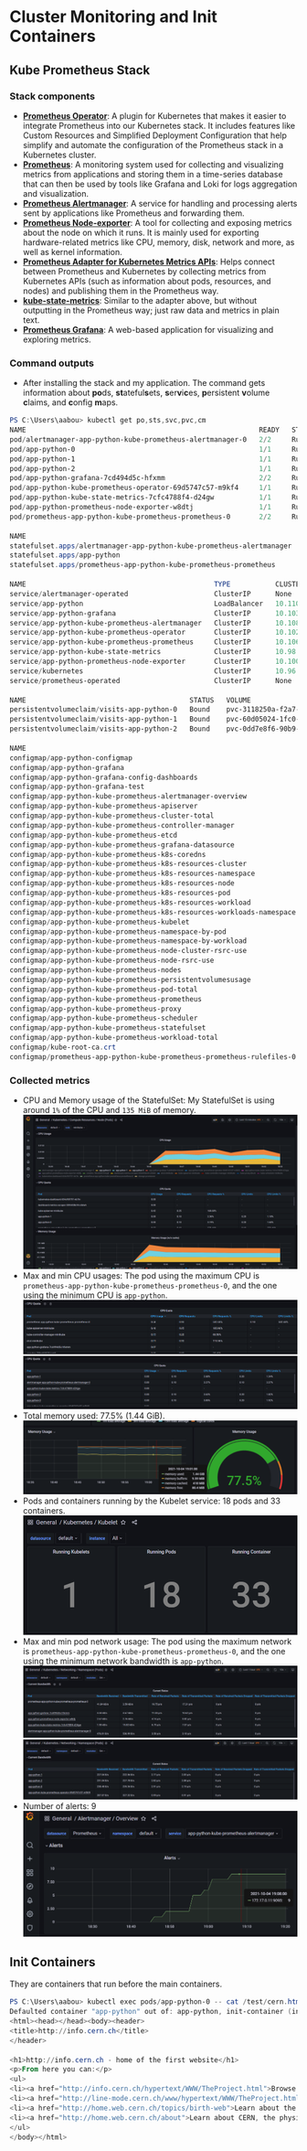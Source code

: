 # Cluster Monitoring and Init Containers

## Kube Prometheus Stack

### Stack components

- [**Prometheus Operator**](https://github.com/prometheus-operator/prometheus-operator): A plugin for Kubernetes that makes it easier to integrate Prometheus into our Kubernetes stack. It includes features like Custom Resources and Simplified Deployment Configuration that help simplify and automate the configuration of the Prometheus stack in a Kubernetes cluster.
- [**Prometheus**](https://prometheus.io/): A monitoring system used for collecting and visualizing metrics from applications and storing them in a time-series database that can then be used by tools like Grafana and Loki for logs aggregation and visualization.
- [**Prometheus Alertmanager**](https://github.com/prometheus/alertmanager): A service for handling and processing alerts sent by applications like Prometheus and forwarding them.
- [**Prometheus Node-exporter**](https://github.com/prometheus/node_exporter): A tool for collecting and exposing metrics about the node on which it runs. It is mainly used for exporting hardware-related metrics like CPU, memory, disk, network and more, as well as kernel information.
- [**Prometheus Adapter for Kubernetes Metrics APIs**](https://github.com/kubernetes-sigs/prometheus-adapter): Helps connect between Prometheus and Kubernetes by collecting metrics from Kubernetes APIs (such as information about pods, resources, and nodes) and publishing them in the Prometheus way.
- [**kube-state-metrics**](https://github.com/kubernetes/kube-state-metrics): Similar to the adapter above, but without outputting in the Prometheus way; just raw data and metrics in plain text.
- [**Prometheus Grafana**](https://grafana.com/): A web-based application for visualizing and exploring metrics.

### Command outputs

- After installing the stack and my application. The command gets information about **po**ds, **st**ateful**s**ets, **s**er**v**i**c**es, **p**ersistent **v**olume **c**laims, and **c**onfig **m**aps.

```powershell
PS C:\Users\aabou> kubectl get po,sts,svc,pvc,cm
NAME                                                         READY   STATUS    RESTARTS   AGE
pod/alertmanager-app-python-kube-prometheus-alertmanager-0   2/2     Running   0          2m16s
pod/app-python-0                                             1/1     Running   0          2m58s
pod/app-python-1                                             1/1     Running   0          2m58s
pod/app-python-2                                             1/1     Running   0          2m58s
pod/app-python-grafana-7cd494d5c-hfxmm                       2/2     Running   0          2m59s
pod/app-python-kube-prometheus-operator-69d5747c57-m9kf4     1/1     Running   0          2m59s
pod/app-python-kube-state-metrics-7cfc4788f4-d24gw           1/1     Running   0          2m59s
pod/app-python-prometheus-node-exporter-w8dtj                1/1     Running   0          2m59s
pod/prometheus-app-python-kube-prometheus-prometheus-0       2/2     Running   0          2m15s

NAME                                                                    READY   AGE
statefulset.apps/alertmanager-app-python-kube-prometheus-alertmanager   1/1     2m17s
statefulset.apps/app-python                                             3/3     2m59s
statefulset.apps/prometheus-app-python-kube-prometheus-prometheus       1/1     2m15s

NAME                                              TYPE           CLUSTER-IP       EXTERNAL-IP   PORT(S)                      AGE
service/alertmanager-operated                     ClusterIP      None             <none>        9093/TCP,9094/TCP,9094/UDP   2m17s
service/app-python                                LoadBalancer   10.110.242.50    <pending>     5000:32177/TCP               3m
service/app-python-grafana                        ClusterIP      10.103.82.63     <none>        80/TCP                       3m
service/app-python-kube-prometheus-alertmanager   ClusterIP      10.108.118.135   <none>        9093/TCP                     3m
service/app-python-kube-prometheus-operator       ClusterIP      10.102.62.15     <none>        443/TCP                      3m
service/app-python-kube-prometheus-prometheus     ClusterIP      10.106.76.57     <none>        9090/TCP                     2m59s
service/app-python-kube-state-metrics             ClusterIP      10.98.84.38      <none>        8080/TCP                     3m
service/app-python-prometheus-node-exporter       ClusterIP      10.100.197.3     <none>        9100/TCP                     3m
service/kubernetes                                ClusterIP      10.96.0.1        <none>        443/TCP                      13d
service/prometheus-operated                       ClusterIP      None             <none>        9090/TCP                     2m15s

NAME                                        STATUS   VOLUME                                     CAPACITY   ACCESS MODES   STORAGECLASS   AGE
persistentvolumeclaim/visits-app-python-0   Bound    pvc-3118250a-f2a7-46ba-801e-9be5165c0d1a   256M       RWO            standard       5h23m
persistentvolumeclaim/visits-app-python-1   Bound    pvc-60d05024-1fc0-4a88-8b32-c6e2ca041d88   256M       RWO            standard       5h23m
persistentvolumeclaim/visits-app-python-2   Bound    pvc-0dd7e8f6-90b9-4a2a-b26c-397dd9f110b8   256M       RWO            standard       5h23m

NAME                                                                     DATA   AGE
configmap/app-python-configmap                                           1      3m2s
configmap/app-python-grafana                                             1      3m2s
configmap/app-python-grafana-config-dashboards                           1      3m2s
configmap/app-python-grafana-test                                        1      3m2s
configmap/app-python-kube-prometheus-alertmanager-overview               1      3m2s
configmap/app-python-kube-prometheus-apiserver                           1      3m2s
configmap/app-python-kube-prometheus-cluster-total                       1      3m2s
configmap/app-python-kube-prometheus-controller-manager                  1      3m1s
configmap/app-python-kube-prometheus-etcd                                1      3m1s
configmap/app-python-kube-prometheus-grafana-datasource                  1      3m1s
configmap/app-python-kube-prometheus-k8s-coredns                         1      3m1s
configmap/app-python-kube-prometheus-k8s-resources-cluster               1      3m1s
configmap/app-python-kube-prometheus-k8s-resources-namespace             1      3m1s
configmap/app-python-kube-prometheus-k8s-resources-node                  1      3m1s
configmap/app-python-kube-prometheus-k8s-resources-pod                   1      3m1s
configmap/app-python-kube-prometheus-k8s-resources-workload              1      3m1s
configmap/app-python-kube-prometheus-k8s-resources-workloads-namespace   1      3m1s
configmap/app-python-kube-prometheus-kubelet                             1      3m1s
configmap/app-python-kube-prometheus-namespace-by-pod                    1      3m1s
configmap/app-python-kube-prometheus-namespace-by-workload               1      3m2s
configmap/app-python-kube-prometheus-node-cluster-rsrc-use               1      3m1s
configmap/app-python-kube-prometheus-node-rsrc-use                       1      3m1s
configmap/app-python-kube-prometheus-nodes                               1      3m2s
configmap/app-python-kube-prometheus-persistentvolumesusage              1      3m2s
configmap/app-python-kube-prometheus-pod-total                           1      3m1s
configmap/app-python-kube-prometheus-prometheus                          1      3m1s
configmap/app-python-kube-prometheus-proxy                               1      3m2s
configmap/app-python-kube-prometheus-scheduler                           1      3m1s
configmap/app-python-kube-prometheus-statefulset                         1      3m1s
configmap/app-python-kube-prometheus-workload-total                      1      3m1s
configmap/kube-root-ca.crt                                               1      13d
configmap/prometheus-app-python-kube-prometheus-prometheus-rulefiles-0   28     2m15s
```

### Collected metrics

- CPU and Memory usage of the StatefulSet:
  My StatefulSet is using around `1%` of the CPU and `135 MiB` of memory.
  ![](./images/cpu-memory.png)
- Max and min CPU usages:
  The pod using the maximum CPU is `prometheus-app-python-kube-prometheus-prometheus-0`, and the one using the minimum CPU is `app-python`.
  ![](./images/max-cpu.png)
  ![](./images/min-cpu.png)
- Total memory used:
  77.5% (1.44 GiB).
  ![](./images/memory-usage.png)
- Pods and containers running by the Kubelet service:
  18 pods and 33 containers.
  ![](./images/pods-and-containers.png)
- Max and min pod network usage:
  The pod using the maximum network is `prometheus-app-python-kube-prometheus-prometheus-0`, and the one using the minimum network bandwidth is `app-python`.
  ![](./images/max-network.png)
  ![](./images/min-network.png)
- Number of alerts:
  9
  ![](./images/alertmanager.png)

## Init Containers

They are containers that run before the main containers.

```powershell
PS C:\Users\aabou> kubectl exec pods/app-python-0 -- cat /test/cern.html
Defaulted container "app-python" out of: app-python, init-container (init)
<html><head></head><body><header>
<title>http://info.cern.ch</title>
</header>

<h1>http://info.cern.ch - home of the first website</h1>
<p>From here you can:</p>
<ul>
<li><a href="http://info.cern.ch/hypertext/WWW/TheProject.html">Browse the first website</a></li>
<li><a href="http://line-mode.cern.ch/www/hypertext/WWW/TheProject.html">Browse the first website using the line-mode browser simulator</a></li>
<li><a href="http://home.web.cern.ch/topics/birth-web">Learn about the birth of the web</a></li>
<li><a href="http://home.web.cern.ch/about">Learn about CERN, the physics laboratory where the web was born</a></li>
</ul>
</body></html>
```
